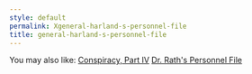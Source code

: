 ```yaml
---
style: default
permalink: Xgeneral-harland-s-personnel-file
title: general-harland-s-personnel-file
---
```

You may also like:
[Conspiracy, Part IV](http://scp-wiki.net/conspiracy-part-iv)
[Dr. Rath's Personnel File](http://scp-wiki.net/dr-rath-s-personnel-file)